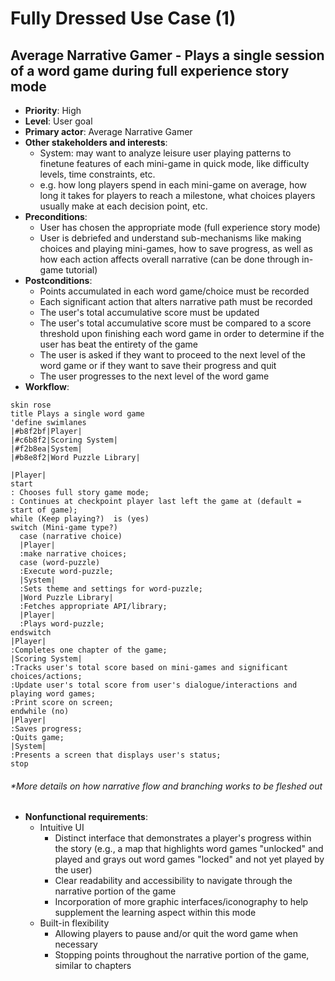 # Fully Dressed Use Case (1)

## Average Narrative Gamer - Plays a single session of a word game during full experience story mode
* **Priority**: High
* **Level**: User goal
* **Primary actor**: Average Narrative Gamer
* **Other stakeholders and interests**:
  * System: may want to analyze leisure user playing patterns to finetune features of each mini-game in quick mode, like difficulty levels, time constraints, etc.
  * e.g. how long players spend in each mini-game on average, how long it takes for players to reach a milestone, what choices players usually make at each decision point, etc.
* **Preconditions**:
  * User has chosen the appropriate mode (full experience story mode)
  * User is debriefed and understand sub-mechanisms like making choices and playing mini-games, how to save progress, as well as how each action affects overall narrative (can be done through in-game tutorial)
* **Postconditions**:
  * Points accumulated in each word game/choice must be recorded
  * Each significant action that alters narrative path must be recorded
  * The user's total accumulative score must be updated
  * The user's total accumulative score must be compared to a score threshold upon finishing each word game in order to determine if the user has beat the entirety of the game
  * The user is asked if they want to proceed to the next level of the word game or if they want to save their progress and quit
  * The user progresses to the next level of the word game
* **Workflow**:

```plantuml
skin rose
title Plays a single word game 
'define swimlanes 
|#b8f2bf|Player|
|#c6b8f2|Scoring System| 
|#f2b8ea|System|
|#b8e8f2|Word Puzzle Library|

|Player|
start
: Chooses full story game mode;
: Continues at checkpoint player last left the game at (default = start of game);
while (Keep playing?)  is (yes)
switch (Mini-game type?)
  case (narrative choice)
  |Player|
  :make narrative choices;
  case (word-puzzle)
  :Execute word-puzzle;
  |System|
  :Sets theme and settings for word-puzzle;
  |Word Puzzle Library|
  :Fetches appropriate API/library;
  |Player|
  :Plays word-puzzle;
endswitch
|Player|
:Completes one chapter of the game;
|Scoring System| 
:Tracks user's total score based on mini-games and significant choices/actions;
:Update user's total score from user's dialogue/interactions and playing word games;
:Print score on screen;
endwhile (no)
|Player|
:Saves progress;
:Quits game;
|System|
:Presents a screen that displays user's status;
stop 
```
###### *More details on how narrative flow and branching works to be fleshed out

* **Nonfunctional requirements**:
  * Intuitive UI
    * Distinct interface that demonstrates a player's progress within the story (e.g., a map that highlights word games "unlocked" and played and grays out word games "locked" and not yet played by the user)
    * Clear readability and accessibility to navigate through the narrative portion of the game
    * Incorporation of more graphic interfaces/iconography to help supplement the learning aspect within this mode
  * Built-in flexibility
    * Allowing players to pause and/or quit the word game when necessary
    * Stopping points throughout the narrative portion of the game, similar to chapters
